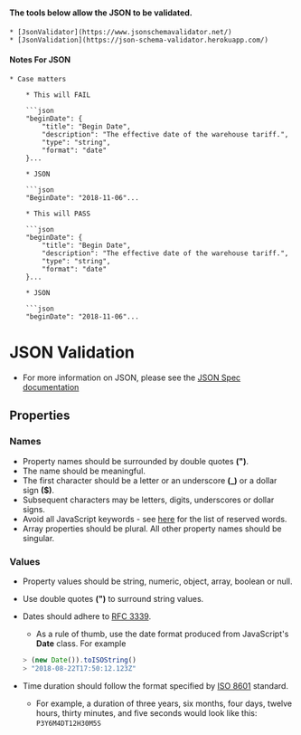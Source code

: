 # 

#### The tools below allow the JSON to be validated.

    * [JsonValidator](https://www.jsonschemavalidator.net/)
    * [JsonValidation](https://json-schema-validator.herokuapp.com/)

#### Notes For JSON

    * Case matters

        * This will FAIL

        ```json
        "beginDate": { 
            "title": "Begin Date",
            "description": "The effective date of the warehouse tariff.",
            "type": "string",
            "format": "date"
        }...

        * JSON

        ```json
        "BeginDate": "2018-11-06"...

        * This will PASS

        ```json
        "beginDate": { 
            "title": "Begin Date",
            "description": "The effective date of the warehouse tariff.",
            "type": "string",
            "format": "date"
        }...

        * JSON

        ```json
        "beginDate": "2018-11-06"...



# JSON Validation

* For more information on JSON, please see the [JSON Spec documentation](http://www.json.org/)

## Properties

### Names

* Property names should be surrounded by double quotes **(")**.
* The name should be meaningful.
* The first character should be a letter or an underscore **(_)** or a dollar sign **($)**.
* Subsequent characters may be letters, digits, underscores or dollar signs.
* Avoid all JavaScript keywords - see [here](https://developer.mozilla.org/en-US/docs/Web/JavaScript/Reference/Lexical_grammar#Keywords) for the list of reserved words.
* Array properties should be plural.  All other property names should be singular.

### Values

* Property values should be string, numeric, object, array, boolean or null.
* Use double quotes **(")** to surround string values.
* Dates should adhere to [RFC 3339](https://www.ietf.org/rfc/rfc3339.txt).
  * As a rule of thumb, use the date format produced from JavaScript's **Date** class. For example

  ```javascript
  > (new Date()).toISOString()
  > "2018-08-22T17:50:12.123Z"
  ```

* Time duration should follow the format specified by [ISO 8601](https://en.wikipedia.org/wiki/ISO_8601#Durations) standard.
  * For example, a duration of three years, six months, four days, twelve hours, thirty minutes, and five seconds would look like this: ```P3Y6M4DT12H30M5S```

